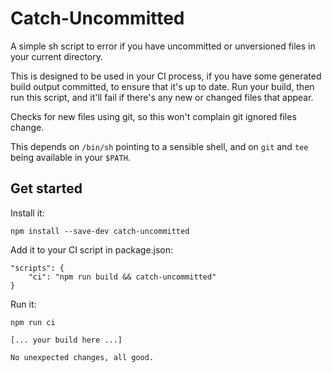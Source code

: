 # Catch-Uncommitted

A simple sh script to error if you have uncommitted or unversioned files in your current directory.

This is designed to be used in your CI process, if you have some generated build output committed, to
ensure that it's up to date. Run your build, then run this script, and it'll fail if there's any
new or changed files that appear.

Checks for new files using git, so this won't complain git ignored files change.

This depends on `/bin/sh` pointing to a sensible shell, and on `git` and `tee` being available
in your `$PATH`.

## Get started

Install it:

```
npm install --save-dev catch-uncommitted
```

Add it to your CI script in package.json:

```
"scripts": {
    "ci": "npm run build && catch-uncommitted"
}
```

Run it:

```
npm run ci

[... your build here ...]

No unexpected changes, all good.
```